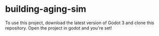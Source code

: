 # building-aging-sim

To use this project, download the latest version of Godot 3 and clone this repository.
Open the project in godot and you're set!
